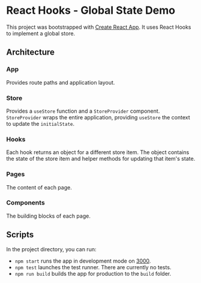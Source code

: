# React Hooks - Global State Demo

This project was bootstrapped with [Create React App](https://github.com/facebook/create-react-app). It uses React Hooks to implement a global store.

## Architecture

### App

Provides route paths and application layout.

### Store

Provides a `useStore` function and a `StoreProvider` component. `StoreProvider` wraps the entire application, providing `useStore` the context to update the `initialState`.

### Hooks

Each hook returns an object for a different store item. The object contains the state of the store item and helper methods for updating that item's state.

### Pages

The content of each page.

### Components

The building blocks of each page.

## Scripts

In the project directory, you can run:

- `npm start` runs the app in development mode on [3000](http://localhost:3000).
- `npm test` launches the test runner. There are currently no tests.
- `npm run build` builds the app for production to the `build` folder.
